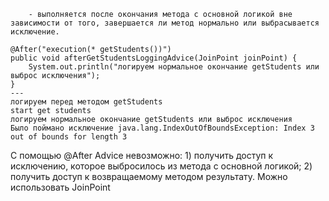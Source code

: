 		- выполняется после окончания метода с основной логикой вне зависимости от того, завершается ли метод нормально или выбрасывается исключение.
```
@After("execution(* getStudents())")  
public void afterGetStudentsLoggingAdvice(JoinPoint joinPoint) {  
    System.out.println("логируем нормальное окончание getStudents или выброс исключения");  
}
---
логируем перед методом getStudents
start get students
логируем нормальное окончание getStudents или выброс исключения
Было поймано исключение java.lang.IndexOutOfBoundsException: Index 3 out of bounds for length 3
```

С помощью @After Advice невозможно:
	1) получить доступ к исключению, которое выбросилось из метода с основной логикой;
	2) получить доступ к возвращаемому методом результату.
Можно использовать JoinPoint